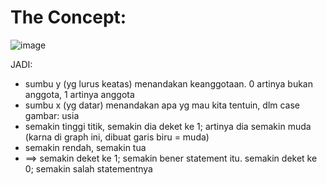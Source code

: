 # The Concept:

![image](https://github.com/user-attachments/assets/e69eec4e-c6ac-41c7-93d5-29c219f0c5dd)

JADI:
- sumbu y (yg lurus keatas) menandakan keanggotaan. 0 artinya bukan anggota, 1 artinya anggota
- sumbu x (yg datar) menandakan apa yg mau kita tentuin, dlm case gambar: usia
- semakin tinggi titik, semakin dia deket ke 1; artinya dia semakin muda (karna di graph ini, dibuat garis biru = muda)
- semakin rendah, semakin tua
- ==> semakin deket ke 1; semakin bener statement itu. semakin deket ke 0; semakin salah statementnya

